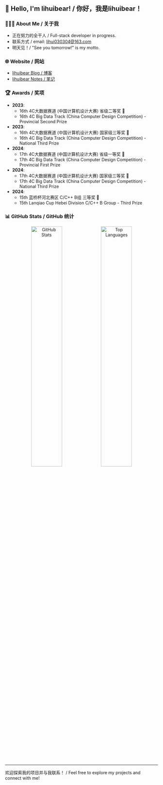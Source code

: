 ## 👋 Hello, I'm lihuibear! / 你好，我是lihuibear！

### 👨🏻‍💻 About Me / 关于我

- 正在努力的全干人 / Full-stack developer in progress.
- 联系方式 / email: lihui030304@163.com
- 明天见！/ "See you tomorrow!" is my motto.

### 🌐 Website / 网站

- [lihuibear Blog / 博客](https://blog.lihuibear.cn)
- [lihuibear Notes / 笔记](https://lihuibear.cn)

### 🏆 Awards / 奖项

- **2023**: 
  - 16th 4C大数据赛道 (中国计算机设计大赛) 省级二等奖 🥈
  - 16th 4C Big Data Track (China Computer Design Competition) - Provincial Second Prize
- **2023**: 
  - 16th 4C大数据赛道 (中国计算机设计大赛) 国家级三等奖 🥉
  - 16th 4C Big Data Track (China Computer Design Competition) - National Third Prize
- **2024**: 
  - 17th 4C大数据赛道 (中国计算机设计大赛) 省级一等奖 🥇
  - 17th 4C Big Data Track (China Computer Design Competition) - Provincial First Prize
- **2024**: 
  - 17th 4C大数据赛道 (中国计算机设计大赛) 国家级三等奖 🥉
  - 17th 4C Big Data Track (China Computer Design Competition) - National Third Prize
- **2024**: 
  - 15th 蓝桥杯河北赛区 C/C++ B组 三等奖 🥉
  - 15th Lanqiao Cup Hebei Division C/C++ B Group - Third Prize

### 📊 GitHub Stats / GitHub 统计

<div align="center">
  <img src="https://github-readme-stats.vercel.app/api?username=lihuibear&show_icons=true&icon_color=CE1D2D&text_color=718096&bg_color=ffffff&locale=cn&hide=contribs" alt="GitHub Stats" width="45%" />
  <img src="https://github-readme-stats.vercel.app/api/top-langs/?username=lihuibear&hide_title=true&hide_border=true&layout=compact&theme=graywhite&locale=cn" alt="Top Languages" width="45%" />
</div>

---

欢迎探索我的项目并与我联系！ / Feel free to explore my projects and connect with me!
